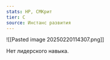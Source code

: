 ```yaml
---
stats: HP, СМКрит
tier: C
source: Инстанс развития
---
```

![[Pasted image 20250220114307.png]]

Нет лидерского навыка.